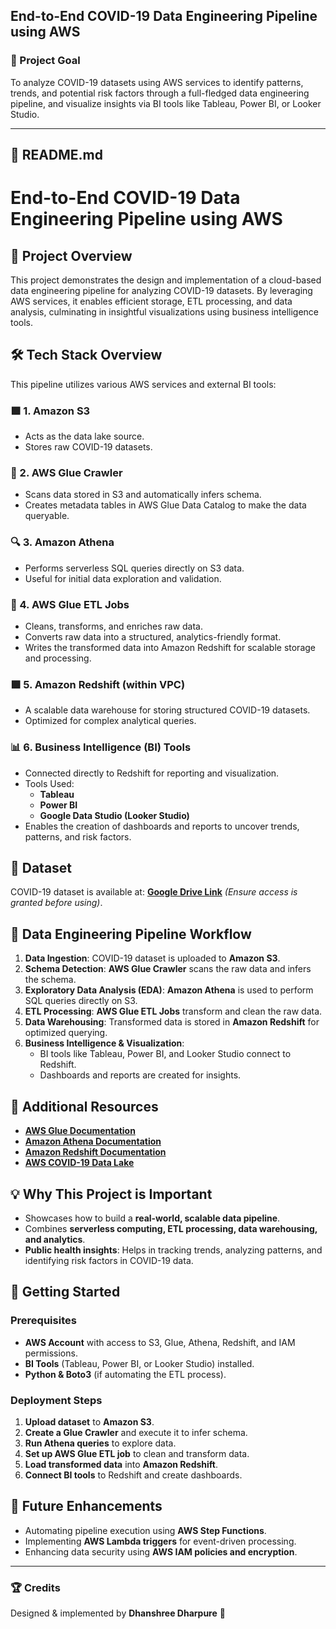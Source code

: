 ## End-to-End COVID-19 Data Engineering Pipeline using AWS

### 🚀 Project Goal
To analyze COVID-19 datasets using AWS services to identify patterns, trends, and potential risk factors through a full-fledged data engineering pipeline, and visualize insights via BI tools like Tableau, Power BI, or Looker Studio.

---

## 📖 README.md

# End-to-End COVID-19 Data Engineering Pipeline using AWS

## 🚀 Project Overview
This project demonstrates the design and implementation of a cloud-based data engineering pipeline for analyzing COVID-19 datasets. By leveraging AWS services, it enables efficient storage, ETL processing, and data analysis, culminating in insightful visualizations using business intelligence tools.

## 🛠️ Tech Stack Overview
This pipeline utilizes various AWS services and external BI tools:

### 🟩 1. Amazon S3
- Acts as the data lake source.
- Stores raw COVID-19 datasets.

### 🧬 2. AWS Glue Crawler
- Scans data stored in S3 and automatically infers schema.
- Creates metadata tables in AWS Glue Data Catalog to make the data queryable.

### 🔍 3. Amazon Athena
- Performs serverless SQL queries directly on S3 data.
- Useful for initial data exploration and validation.

### 🧪 4. AWS Glue ETL Jobs
- Cleans, transforms, and enriches raw data.
- Converts raw data into a structured, analytics-friendly format.
- Writes the transformed data into Amazon Redshift for scalable storage and processing.

### 🟪 5. Amazon Redshift (within VPC)
- A scalable data warehouse for storing structured COVID-19 datasets.
- Optimized for complex analytical queries.

### 📊 6. Business Intelligence (BI) Tools
- Connected directly to Redshift for reporting and visualization.
- Tools Used:
  - **Tableau**
  - **Power BI**
  - **Google Data Studio (Looker Studio)**
- Enables the creation of dashboards and reports to uncover trends, patterns, and risk factors.

## 📁 Dataset
COVID-19 dataset is available at: **[Google Drive Link](#)** *(Ensure access is granted before using)*.

## 🔄 Data Engineering Pipeline Workflow

1. **Data Ingestion**: COVID-19 dataset is uploaded to **Amazon S3**.
2. **Schema Detection**: **AWS Glue Crawler** scans the raw data and infers the schema.
3. **Exploratory Data Analysis (EDA)**: **Amazon Athena** is used to perform SQL queries directly on S3.
4. **ETL Processing**: **AWS Glue ETL Jobs** transform and clean the raw data.
5. **Data Warehousing**: Transformed data is stored in **Amazon Redshift** for optimized querying.
6. **Business Intelligence & Visualization**:
   - BI tools like Tableau, Power BI, and Looker Studio connect to Redshift.
   - Dashboards and reports are created for insights.

## 🔗 Additional Resources
- **[AWS Glue Documentation](https://docs.aws.amazon.com/glue/latest/dg/what-is-glue.html)**
- **[Amazon Athena Documentation](https://docs.aws.amazon.com/athena/latest/ug/what-is.html)**
- **[Amazon Redshift Documentation](https://docs.aws.amazon.com/redshift/latest/gsg/overview.html)**
- **[AWS COVID-19 Data Lake](https://aws.amazon.com/covid-19-data-lake/)**

## 💡 Why This Project is Important
- Showcases how to build a **real-world, scalable data pipeline**.
- Combines **serverless computing, ETL processing, data warehousing, and analytics**.
- **Public health insights**: Helps in tracking trends, analyzing patterns, and identifying risk factors in COVID-19 data.

## 🚀 Getting Started
### Prerequisites
- **AWS Account** with access to S3, Glue, Athena, Redshift, and IAM permissions.
- **BI Tools** (Tableau, Power BI, or Looker Studio) installed.
- **Python & Boto3** (if automating the ETL process).

### Deployment Steps
1. **Upload dataset** to **Amazon S3**.
2. **Create a Glue Crawler** and execute it to infer schema.
3. **Run Athena queries** to explore data.
4. **Set up AWS Glue ETL job** to clean and transform data.
5. **Load transformed data** into **Amazon Redshift**.
6. **Connect BI tools** to Redshift and create dashboards.

## 🎯 Future Enhancements
- Automating pipeline execution using **AWS Step Functions**.
- Implementing **AWS Lambda triggers** for event-driven processing.
- Enhancing data security using **AWS IAM policies and encryption**.

---
### 🏆 Credits
Designed & implemented by **Dhanshree Dharpure** 🚀

